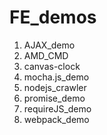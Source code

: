 # FE_demos
1. AJAX_demo
2. AMD_CMD
3. canvas-clock
4. mocha.js_demo
5. nodejs_crawler
6. promise_demo
7. requireJS_demo
8. webpack_demo
